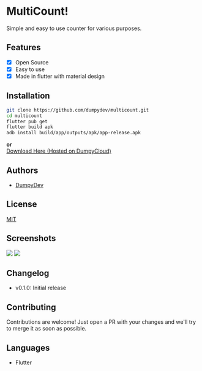 # MultiCount!
Simple and easy to use counter for various purposes.
## Features
 - [x] Open Source
 - [x] Easy to use
 - [x] Made in flutter with material design
## Installation
```bash
git clone https://github.com/dumpydev/multicount.git
cd multicount
flutter pub get
flutter build apk
adb install build/app/outputs/apk/app-release.apk
```
**or**   
[Download Here (Hosted on DumpyCloud)](https://cloud.dumpy.gq/s/7aRf9APzxWbgX3N/download)
## Authors
- [DumpyDev](https://github.com/dumpydev/)
## License
[MIT](https://opensource.org/licenses/MIT)
## Screenshots
![](https://cloud.dumpy.gq/s/KJ6MRfgA9xoDczZ/preview)
![](https://cloud.dumpy.gq/s/fFqZHfcm6gABfAj/preview)
## Changelog
- v0.1.0: Initial release
## Contributing
Contributions are welcome!
Just open a PR with your changes and we'll try to merge it as soon as possible.
## Languages
- Flutter